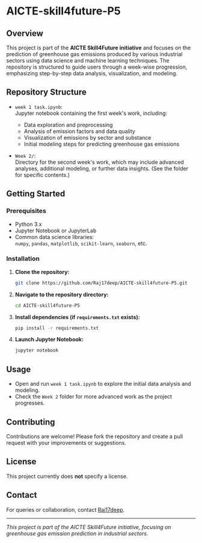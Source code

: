 # AICTE-skill4future-P5

## Overview

This project is part of the **AICTE Skill4Future initiative** and focuses on the prediction of greenhouse gas emissions produced by various industrial sectors using data science and machine learning techniques. The repository is structured to guide users through a week-wise progression, emphasizing step-by-step data analysis, visualization, and modeling.

## Repository Structure

- `week 1 task.ipynb`:  
  Jupyter notebook containing the first week's work, including:
  - Data exploration and preprocessing
  - Analysis of emission factors and data quality
  - Visualization of emissions by sector and substance
  - Initial modeling steps for predicting greenhouse gas emissions

- `Week 2/`:  
  Directory for the second week's work, which may include advanced analyses, additional modeling, or further data insights. (See the folder for specific contents.)

## Getting Started

### Prerequisites

- Python 3.x
- Jupyter Notebook or JupyterLab
- Common data science libraries:  
  `numpy`, `pandas`, `matplotlib`, `scikit-learn`, `seaborn`, etc.

### Installation

1. **Clone the repository:**
   ```sh
   git clone https://github.com/Raj17deep/AICTE-skill4future-P5.git
   ```
2. **Navigate to the repository directory:**
   ```sh
   cd AICTE-skill4future-P5
   ```
3. **Install dependencies (if `requirements.txt` exists):**
   ```sh
   pip install -r requirements.txt
   ```
4. **Launch Jupyter Notebook:**
   ```sh
   jupyter notebook
   ```

## Usage

- Open and run `week 1 task.ipynb` to explore the initial data analysis and modeling.
- Check the `Week 2` folder for more advanced work as the project progresses.

## Contributing

Contributions are welcome! Please fork the repository and create a pull request with your improvements or suggestions.

## License

This project currently does **not** specify a license.

## Contact

For queries or collaboration, contact [Raj17deep](https://github.com/Raj17deep).

---

*This project is part of the AICTE Skill4Future initiative, focusing on greenhouse gas emission prediction in industrial sectors.*
